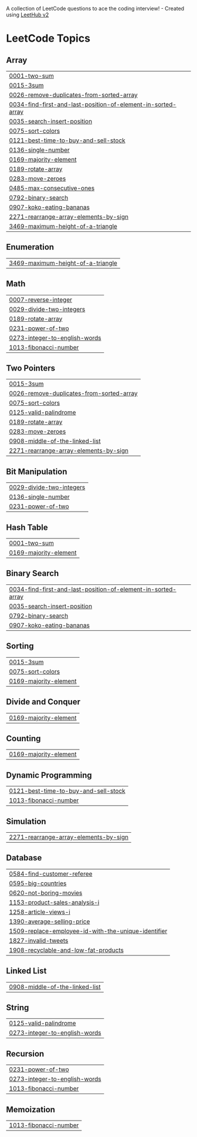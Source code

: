 A collection of LeetCode questions to ace the coding interview! - Created using [LeetHub v2](https://github.com/arunbhardwaj/LeetHub-2.0)
<!---LeetCode Topics Start-->
# LeetCode Topics
## Array
|  |
| ------- |
| [0001-two-sum](https://github.com/harsh4677/Javascript_35_Qn/tree/master/0001-two-sum) |
| [0015-3sum](https://github.com/harsh4677/Javascript_35_Qn/tree/master/0015-3sum) |
| [0026-remove-duplicates-from-sorted-array](https://github.com/harsh4677/Javascript_35_Qn/tree/master/0026-remove-duplicates-from-sorted-array) |
| [0034-find-first-and-last-position-of-element-in-sorted-array](https://github.com/harsh4677/Javascript_35_Qn/tree/master/0034-find-first-and-last-position-of-element-in-sorted-array) |
| [0035-search-insert-position](https://github.com/harsh4677/Javascript_35_Qn/tree/master/0035-search-insert-position) |
| [0075-sort-colors](https://github.com/harsh4677/Javascript_35_Qn/tree/master/0075-sort-colors) |
| [0121-best-time-to-buy-and-sell-stock](https://github.com/harsh4677/Javascript_35_Qn/tree/master/0121-best-time-to-buy-and-sell-stock) |
| [0136-single-number](https://github.com/harsh4677/Javascript_35_Qn/tree/master/0136-single-number) |
| [0169-majority-element](https://github.com/harsh4677/Javascript_35_Qn/tree/master/0169-majority-element) |
| [0189-rotate-array](https://github.com/harsh4677/Javascript_35_Qn/tree/master/0189-rotate-array) |
| [0283-move-zeroes](https://github.com/harsh4677/Javascript_35_Qn/tree/master/0283-move-zeroes) |
| [0485-max-consecutive-ones](https://github.com/harsh4677/Javascript_35_Qn/tree/master/0485-max-consecutive-ones) |
| [0792-binary-search](https://github.com/harsh4677/Javascript_35_Qn/tree/master/0792-binary-search) |
| [0907-koko-eating-bananas](https://github.com/harsh4677/Javascript_35_Qn/tree/master/0907-koko-eating-bananas) |
| [2271-rearrange-array-elements-by-sign](https://github.com/harsh4677/Javascript_35_Qn/tree/master/2271-rearrange-array-elements-by-sign) |
| [3469-maximum-height-of-a-triangle](https://github.com/harsh4677/Javascript_35_Qn/tree/master/3469-maximum-height-of-a-triangle) |
## Enumeration
|  |
| ------- |
| [3469-maximum-height-of-a-triangle](https://github.com/harsh4677/Javascript_35_Qn/tree/master/3469-maximum-height-of-a-triangle) |
## Math
|  |
| ------- |
| [0007-reverse-integer](https://github.com/harsh4677/Javascript_35_Qn/tree/master/0007-reverse-integer) |
| [0029-divide-two-integers](https://github.com/harsh4677/Javascript_35_Qn/tree/master/0029-divide-two-integers) |
| [0189-rotate-array](https://github.com/harsh4677/Javascript_35_Qn/tree/master/0189-rotate-array) |
| [0231-power-of-two](https://github.com/harsh4677/Javascript_35_Qn/tree/master/0231-power-of-two) |
| [0273-integer-to-english-words](https://github.com/harsh4677/Javascript_35_Qn/tree/master/0273-integer-to-english-words) |
| [1013-fibonacci-number](https://github.com/harsh4677/Javascript_35_Qn/tree/master/1013-fibonacci-number) |
## Two Pointers
|  |
| ------- |
| [0015-3sum](https://github.com/harsh4677/Javascript_35_Qn/tree/master/0015-3sum) |
| [0026-remove-duplicates-from-sorted-array](https://github.com/harsh4677/Javascript_35_Qn/tree/master/0026-remove-duplicates-from-sorted-array) |
| [0075-sort-colors](https://github.com/harsh4677/Javascript_35_Qn/tree/master/0075-sort-colors) |
| [0125-valid-palindrome](https://github.com/harsh4677/Javascript_35_Qn/tree/master/0125-valid-palindrome) |
| [0189-rotate-array](https://github.com/harsh4677/Javascript_35_Qn/tree/master/0189-rotate-array) |
| [0283-move-zeroes](https://github.com/harsh4677/Javascript_35_Qn/tree/master/0283-move-zeroes) |
| [0908-middle-of-the-linked-list](https://github.com/harsh4677/Javascript_35_Qn/tree/master/0908-middle-of-the-linked-list) |
| [2271-rearrange-array-elements-by-sign](https://github.com/harsh4677/Javascript_35_Qn/tree/master/2271-rearrange-array-elements-by-sign) |
## Bit Manipulation
|  |
| ------- |
| [0029-divide-two-integers](https://github.com/harsh4677/Javascript_35_Qn/tree/master/0029-divide-two-integers) |
| [0136-single-number](https://github.com/harsh4677/Javascript_35_Qn/tree/master/0136-single-number) |
| [0231-power-of-two](https://github.com/harsh4677/Javascript_35_Qn/tree/master/0231-power-of-two) |
## Hash Table
|  |
| ------- |
| [0001-two-sum](https://github.com/harsh4677/Javascript_35_Qn/tree/master/0001-two-sum) |
| [0169-majority-element](https://github.com/harsh4677/Javascript_35_Qn/tree/master/0169-majority-element) |
## Binary Search
|  |
| ------- |
| [0034-find-first-and-last-position-of-element-in-sorted-array](https://github.com/harsh4677/Javascript_35_Qn/tree/master/0034-find-first-and-last-position-of-element-in-sorted-array) |
| [0035-search-insert-position](https://github.com/harsh4677/Javascript_35_Qn/tree/master/0035-search-insert-position) |
| [0792-binary-search](https://github.com/harsh4677/Javascript_35_Qn/tree/master/0792-binary-search) |
| [0907-koko-eating-bananas](https://github.com/harsh4677/Javascript_35_Qn/tree/master/0907-koko-eating-bananas) |
## Sorting
|  |
| ------- |
| [0015-3sum](https://github.com/harsh4677/Javascript_35_Qn/tree/master/0015-3sum) |
| [0075-sort-colors](https://github.com/harsh4677/Javascript_35_Qn/tree/master/0075-sort-colors) |
| [0169-majority-element](https://github.com/harsh4677/Javascript_35_Qn/tree/master/0169-majority-element) |
## Divide and Conquer
|  |
| ------- |
| [0169-majority-element](https://github.com/harsh4677/Javascript_35_Qn/tree/master/0169-majority-element) |
## Counting
|  |
| ------- |
| [0169-majority-element](https://github.com/harsh4677/Javascript_35_Qn/tree/master/0169-majority-element) |
## Dynamic Programming
|  |
| ------- |
| [0121-best-time-to-buy-and-sell-stock](https://github.com/harsh4677/Javascript_35_Qn/tree/master/0121-best-time-to-buy-and-sell-stock) |
| [1013-fibonacci-number](https://github.com/harsh4677/Javascript_35_Qn/tree/master/1013-fibonacci-number) |
## Simulation
|  |
| ------- |
| [2271-rearrange-array-elements-by-sign](https://github.com/harsh4677/Javascript_35_Qn/tree/master/2271-rearrange-array-elements-by-sign) |
## Database
|  |
| ------- |
| [0584-find-customer-referee](https://github.com/harsh4677/Javascript_35_Qn/tree/master/0584-find-customer-referee) |
| [0595-big-countries](https://github.com/harsh4677/Javascript_35_Qn/tree/master/0595-big-countries) |
| [0620-not-boring-movies](https://github.com/harsh4677/Javascript_35_Qn/tree/master/0620-not-boring-movies) |
| [1153-product-sales-analysis-i](https://github.com/harsh4677/Javascript_35_Qn/tree/master/1153-product-sales-analysis-i) |
| [1258-article-views-i](https://github.com/harsh4677/Javascript_35_Qn/tree/master/1258-article-views-i) |
| [1390-average-selling-price](https://github.com/harsh4677/Javascript_35_Qn/tree/master/1390-average-selling-price) |
| [1509-replace-employee-id-with-the-unique-identifier](https://github.com/harsh4677/Javascript_35_Qn/tree/master/1509-replace-employee-id-with-the-unique-identifier) |
| [1827-invalid-tweets](https://github.com/harsh4677/Javascript_35_Qn/tree/master/1827-invalid-tweets) |
| [1908-recyclable-and-low-fat-products](https://github.com/harsh4677/Javascript_35_Qn/tree/master/1908-recyclable-and-low-fat-products) |
## Linked List
|  |
| ------- |
| [0908-middle-of-the-linked-list](https://github.com/harsh4677/Javascript_35_Qn/tree/master/0908-middle-of-the-linked-list) |
## String
|  |
| ------- |
| [0125-valid-palindrome](https://github.com/harsh4677/Javascript_35_Qn/tree/master/0125-valid-palindrome) |
| [0273-integer-to-english-words](https://github.com/harsh4677/Javascript_35_Qn/tree/master/0273-integer-to-english-words) |
## Recursion
|  |
| ------- |
| [0231-power-of-two](https://github.com/harsh4677/Javascript_35_Qn/tree/master/0231-power-of-two) |
| [0273-integer-to-english-words](https://github.com/harsh4677/Javascript_35_Qn/tree/master/0273-integer-to-english-words) |
| [1013-fibonacci-number](https://github.com/harsh4677/Javascript_35_Qn/tree/master/1013-fibonacci-number) |
## Memoization
|  |
| ------- |
| [1013-fibonacci-number](https://github.com/harsh4677/Javascript_35_Qn/tree/master/1013-fibonacci-number) |
<!---LeetCode Topics End-->